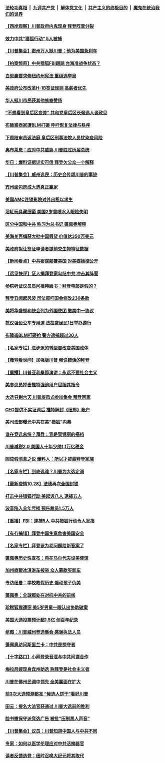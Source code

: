 

####  [法轮功真相](../../../../basic/blob/master/README.md?t=10291531) &nbsp;|&nbsp; [九评共产党](../../../../9ping.md/blob/master/README.md?t=10291531) &nbsp;|&nbsp; [解体党文化](../../../../jtdwh.md/blob/master/README.md?t=10291531)  &nbsp;|&nbsp; [共产主义的终极目的](../../../../gczydzjmd.md/blob/master/README.md?t=10291531) &nbsp;|&nbsp; [魔鬼在统治我们的世界](../../../../mgztzwmdsj.md/blob/master/README.md?t=10291531) 

#### [【西岸观察】川普政府内鬼现身 拜登阵营分裂](../pages/nsc412/n12510015.md?t=10291531) 

#### [效力中共“猎狐行动” 5人被捕](../pages/nsc412/n12509978.md?t=10291531) 

#### [【川普集会】密州万人挺川普：他为美国急刹车](../pages/nsc412/n12510011.md?t=10291531) 

#### [【拍案惊奇】中共猎狐FBI跟踪 台海准战争状态？](../pages/nsc412/n12509592.md?t=10291531) 

#### [白思豪要求修纽约州宪法 重组选举局](../pages/nsc412/n12509183.md?t=10291531) 

#### [美政府公布改革H-1B签证规则 高薪者优先](../pages/nsc412/n12509998.md?t=10291531) 

#### [华人挺川市民获其他族裔赞扬](../pages/nsc412/n12509833.md?t=10291531) 

#### [“不想看到皇后区变差” 共和党皇后区长候选人谈政见](../pages/nsc412/n12509827.md?t=10291531) 

#### [布碌崙商家遭BLM打砸  呼吁恢复法律与秩序](../pages/nsc412/n12509853.md?t=10291531) 

#### [下周陪审员返法庭  皇后区刑事法院人员忧染疫风险](../pages/nsc412/n12509848.md?t=10291531) 

#### [奥布莱恩：应对中共威胁 川普胜过历届总统](../pages/nsc412/n12509885.md?t=10291531) 

#### [华日：爆料证据详实可信 拜登欠公众一个解释](../pages/nsc412/n12509881.md?t=10291531) 

#### [【川普集会】威州选民：历史会传颂川普的事迹](../pages/nsc412/n12509679.md?t=10291531) 

#### [宾州面包房成大选真正赢家](../pages/nsc412/n12509675.md?t=10291531) 

#### [美国AMC连锁影院对外出租以求生](../pages/nsc412/n12509655.md?t=10291531) 

#### [浴缸玩具藏细菌 美国2岁童喷水入眼险失明](../pages/nsc412/n12509632.md?t=10291531) 

#### [区分中国和中共 称习为总书记 蓬佩奥解释](../pages/nsc412/n12509318.md?t=10291531) 

#### [美海关再缉获大批中国假货 价值达350万美元](../pages/nsc412/n12509434.md?t=10291531) 

#### [美政府拟让签证申请者提前交生物特征数据](../pages/nsc412/n12509171.md?t=10291531) 

#### [【新闻看点】中共密谋颠覆美国 对美媒操控公开](../pages/nsc412/n12509181.md?t=10291531) 

#### [【远见快评】证人揭拜登家勾结中共 冲击其阵营](../pages/nsc412/n12509213.md?t=10291531) 

#### [参院听证议员质问推特脸书：拜登电邮是假的？](../pages/nsc412/n12509353.md?t=10291531) 

#### [拜登丑闻起风波 司法部吁国会修改230条款](../pages/nsc412/n12506903.md?t=10291531) 

#### [美将华盛顿和统会列为外国使团 撤美中一协议](../pages/nsc412/n12509228.md?t=10291531) 

#### [抗议强设公车专用道 法拉盛居民1日举办游行](../pages/nsc412/n12509259.md?t=10291531) 

#### [布碌崙BLM打砸抢 警方逮捕超过30人](../pages/nsc412/n12509300.md?t=10291531) 

#### [【名家专栏】进步派的转型要改变美国政体](../pages/nsc412/n12508447.md?t=10291531) 

#### [【薇羽看世间】加强版川普 频说错话的拜登](../pages/nsc412/n12508541.md?t=10291531) 

#### [【重播】川普亚利桑那演讲：永远不要社会主义](../pages/nsc412/n12508930.md?t=10291531) 

#### [美参议员抨击推特强迫用户屈服其指令](../pages/nsc412/n12509157.md?t=10291531) 

#### [大选只剩六天 川普旋风式参加集会 拜登回家](../pages/nsc412/n12508670.md?t=10291531) 

#### [CEO提供不实证词后 推特解封《纽邮》账户](../pages/nsc412/n12509051.md?t=10291531) 

#### [美司法部曝光中共在美“猎狐”内幕](../pages/nsc412/n12508974.md?t=10291531) 

#### [谁在竞选总统？拜登：我是贺锦丽的搭档](../pages/nsc412/n12508809.md?t=10291531) 

#### [川普减税2.0 美国人十年少纳1.1万亿税金](../pages/nsc412/n12508742.md?t=10291531) 

#### [回应假消息之说 爆料人：所以才披露拜登家族](../pages/nsc412/n12508776.md?t=10291531) 

#### [【名家专栏】到底选谁？川普为大选定调](../pages/nsc412/n12508405.md?t=10291531) 

#### [【最新疫情10.28】法德再次全国封锁](../pages/nsc412/n12506486.md?t=10291531) 

#### [打击中共猎狐行动 美起诉八人 逮捕五人](../pages/nsc412/n12508714.md?t=10291531) 

#### [波音陷入全年亏损 预告裁员1.5万人](../pages/nsc412/n12508390.md?t=10291531) 

#### [【重播】FBI：逮捕5人 中共猎狐行动令人发指](../pages/nsc412/n12507118.md?t=10291531) 

#### [【有冇搞错】拜登中国生意危害美国安全](../pages/nsc412/n12508328.md?t=10291531) 

#### [【名家专栏】拜登该为老问题给新答案了](../pages/nsc412/n12507359.md?t=10291531) 

#### [蓬佩奥历史性宣布：将在马尔代夫设美使馆](../pages/nsc412/n12508672.md?t=10291531) 

#### [加州商贩冰淇淋车被盗 众人募款买新车](../pages/nsc412/n12507099.md?t=10291531) 

#### [专访纽曼：学校教假历史 煽动孩子仇美](../pages/nsc412/n12508347.md?t=10291531) 

#### [蓬佩奥：全球都处在对抗中共的前线](../pages/nsc412/n12508467.md?t=10291531) 

#### [珍稀狐猴遭窃 美5岁男童一眼认出协助破案](../pages/nsc412/n12507119.md?t=10291531) 

#### [美国大选投票预计超1.5亿 创百年纪录](../pages/nsc412/n12507984.md?t=10291531) 

#### [组图：川普威州竞选集会 感谢执法人员](../pages/nsc412/n12507755.md?t=10291531) 

#### [蓬佩奥访问斯里兰卡：中共是掠夺者](../pages/nsc412/n12507931.md?t=10291531) 

#### [【十字路口】小拜登录音泄与中共间谍合作](../pages/nsc412/n12506868.md?t=10291531) 

#### [梅拉尼娅现身宾州助选 称拜登是社会主义者](../pages/nsc412/n12507857.md?t=10291531) 

#### [川普在佛州民调中领先 全美赢面在扩大](../pages/nsc412/n12507729.md?t=10291531) 

#### [前3次大选预测都准 “候选人饼干”看好川普](../pages/nsc412/n12507771.md?t=10291531) 

#### [田云：提名大法官获通过 川普大选前的胜利](../pages/nsc412/n12507420.md?t=10291531) 

#### [脸书撤保守派竞选广告 被批“压制黑人声音”](../pages/nsc412/n12507605.md?t=10291531) 

#### [【川普集会】议员：川普知道中国人与中共不同](../pages/nsc412/n12507530.md?t=10291531) 

#### [专家：如何以医学伦理应对中共活摘器官](../pages/nsc412/n12506540.md?t=10291531) 

#### [读者反馈选登：纽时召唤大纪元将其取代](../pages/nsc412/n12506397.md?t=10291531) 


